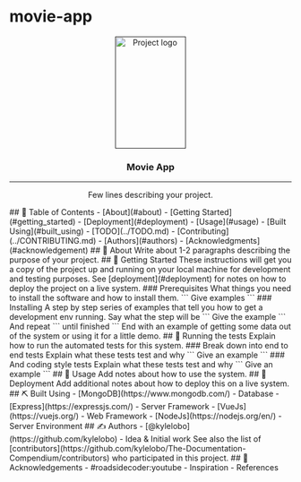 # movie-app


<p align="center">
  <a href="" rel="noopener">
 <img width=50% height=200px src="C:\Users\kumari karthi\Downloads\download (6).jpg" alt="Project logo"></a>
</p>
<h3 align="center">Movie App</h3>

---
<p align="center"> Few lines describing your project.
    <br> 
</p>
## 📝 Table of Contents
- [About](#about)
- [Getting Started](#getting_started)
- [Deployment](#deployment)
- [Usage](#usage)
- [Built Using](#built_using)
- [TODO](../TODO.md)
- [Contributing](../CONTRIBUTING.md)
- [Authors](#authors)
- [Acknowledgments](#acknowledgement)
## 🧐 About <a name = "about"></a>
Write about 1-2 paragraphs describing the purpose of your project.
## 🏁 Getting Started <a name = "getting_started"></a>
These instructions will get you a copy of the project up and running on your local machine for development and testing purposes. See [deployment](#deployment) for notes on how to deploy the project on a live system.
### Prerequisites
What things you need to install the software and how to install them.
```
Give examples
```
### Installing
A step by step series of examples that tell you how to get a development env running.
Say what the step will be
```
Give the example
```
And repeat
```
until finished
```
End with an example of getting some data out of the system or using it for a little demo.
## 🔧 Running the tests <a name = "tests"></a>
Explain how to run the automated tests for this system.
### Break down into end to end tests
Explain what these tests test and why
```
Give an example
```
### And coding style tests
Explain what these tests test and why
```
Give an example
```
## 🎈 Usage <a name="usage"></a>
Add notes about how to use the system.
## 🚀 Deployment <a name = "deployment"></a>
Add additional notes about how to deploy this on a live system.
## ⛏️ Built Using <a name = "built_using"></a>
- [MongoDB](https://www.mongodb.com/) - Database
- [Express](https://expressjs.com/) - Server Framework
- [VueJs](https://vuejs.org/) - Web Framework
- [NodeJs](https://nodejs.org/en/) - Server Environment
## ✍️ Authors <a name = "authors"></a>
- [@kylelobo](https://github.com/kylelobo) - Idea & Initial work
See also the list of [contributors](https://github.com/kylelobo/The-Documentation-Compendium/contributors) who participated in this project.
## 🎉 Acknowledgements <a name = "acknowledgement"></a>
- #roadsidecoder:youtube
- Inspiration
- References
